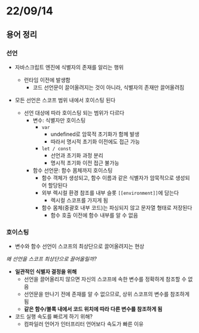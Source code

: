 # 22/09/14

## 용어 정리

### 선언

- 자바스크립트 엔진에 식별자의 존재를 알리는 행위
    - 런타임 이전에 발생함
        - 코드 선언문이 끌어올려지는 것이 아니라, 식별자의 존재만 끌어올려짐

- 모든 선언은 스코프 범위 내에서 호이스팅 된다
    - 선언 대상에 따라 호이스팅 되는 범위가 다르다
        - 변수: 식별자만 호이스팅
            - `var`
                - undefined로 암묵적 초기화가 함께 발생
                - 따라서 명시적 초기화 이전에도 접근 가능
            - `let / const`
                - 선언과 초기화 과정 분리
                - 명시적 초기화 이전 접근 불가능
		- 함수 선언문: 함수 몸체까지 호이스팅
			- 함수 객체가 생성되고, 함수 이름과 같은 식별자가 암묵적으로 생성되어 할당된다
			- 외부 렉시컬 환경 참조를 내부 슬롯 `[[environment]]`에 담는다
				- 렉시컬 스코프를 가지게 됨
			- 함수 몸체(중괄호 내부 코드)는 파싱되지 않고 문자열 형태로 저장된다
				- 함수 호출 이전에 함수 내부를 알 수 없음


### 호이스팅

- 변수와 함수 선언이 스코프의 최상단으로 끌어올려지는 현상

*왜 선언을 스코프 최상단으로 끌어올릴까?*
- **일관적인 식별자 결정을 위해**
	- 선언을 끌어올리지 않으면 자신의 스코프에 속한 변수를 정확하게 참조할 수 없음
	- 선언문을 만나기 전에 존재를 알 수 없으므로, 상위 스코프의 변수를 참조하게 됨
	- **같은 함수/블록 내에서 코드 위치에 따라 다른 변수를 참조하게 됨**
-  코드 실행 속도를 빠르게 하기 위해?
	- 컴파일러 언어가 인터프리터 언어보다 속도가 빠른 이유